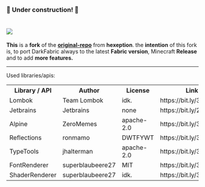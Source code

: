 <!DOCTYPE html>
<html>
<meta charset="UTF-8">

<head>
    <h3>🚧 Under construction! 🚧</h3>
    <h1><img src="https://imgur.com/DRoXHu5.png">
    </h1>
    <p><b>This</b> is a <b>fork</b> of the <b><a href="https://github.com/Hexeption/DarkForge-Reborn" target="_blank">original-repo</a></b> from <b>hexeption</b>. the <b>intention</b> of this fork is, to port DarkFabric always to the latest <b>Fabric version</b>, Minecraft <b>Release</b> and to add <b>more features.</b>
        <hr>Used libraries/apis:</head>

<body>
    <table>
        <tr>
            <th>Library / API</th>
            <th>Author</th>
            <th>License</th>
            <th>Link</th>
        </tr>
        <tr>
            <td>Lombok</td>
            <td>Team Lombok</td>
            <td>idk.</td>
            <td>https://bit.ly/3o0Uex5</td>
        </tr>
        <tr>
            <td>Jetbrains</td>
            <td>Jetbrains</td>
            <td>none</td>
            <td>https://bit.ly/2KxKFbf</td>
        </tr>
        <tr>
            <td>Alpine</td>
            <td>ZeroMemes</td>
            <td>apache-2.0</td>
            <td>https://bit.ly/39TQ7he</td>
        </tr>
        <tr>
            <td>Reflections</td>
            <td>ronmamo</td>
            <td>DWTFYWT</td>
            <td>https://bit.ly/3sIwzFd</td>
        </tr>
        <tr>
            <td>TypeTools</td>
            <td>jhalterman</td>
            <td>apache-2.0</td>
            <td>https://bit.ly/3qzUo0b</td>
        </tr>
        <tr>
            <td>FontRenderer</td>
            <td>superblaubeere27</td>
            <td>MIT</td>
            <td>https://bit.ly/3a52dV9</td>
        </tr>
        <tr>
            <td>ShaderRenderer</td>
            <td>superblaubeere27</td>
            <td>idk.</td>
            <td>https://bit.ly/35Zt6rY</td>
        </tr>
    </table>
</body>

</html>
